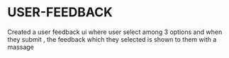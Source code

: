 # USER-FEEDBACK
Created a user feedback ui where user select among 3 options and when they submit , the feedback which they selected is shown to them with a massage
